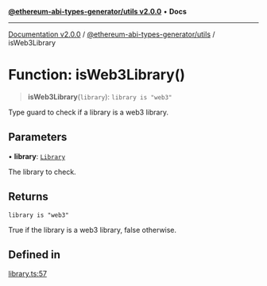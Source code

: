 [**@ethereum-abi-types-generator/utils v2.0.0**](../README.md) • **Docs**

***

[Documentation v2.0.0](../../../packages.md) / [@ethereum-abi-types-generator/utils](../README.md) / isWeb3Library

# Function: isWeb3Library()

> **isWeb3Library**(`library`): `library is "web3"`

Type guard to check if a library is a web3 library.

## Parameters

• **library**: [`Library`](../../types/type-aliases/Library.md)

The library to check.

## Returns

`library is "web3"`

True if the library is a web3 library, false otherwise.

## Defined in

[library.ts:57](https://github.com/niZmosis/ethereum-abi-types-generator/blob/51c0ac8a6ea35330201860f8469daa0efc6ae8f2/packages/utils/src/library.ts#L57)

